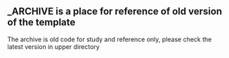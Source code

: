 _ARCHIVE is a place for reference of old version of the template
-

The archive is old code for study and reference only, please check the latest version in upper directory
